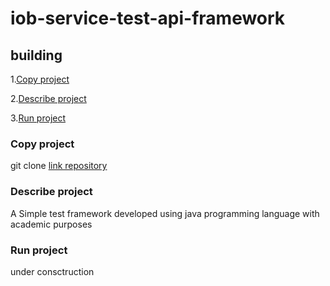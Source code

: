 # iob-service-test-api-framework

## building

1.[Copy project](#copy-project)

2.[Describe project](#describe-project)

3.[Run project](#run-project)

### Copy project
git clone [link repository](https://github.com/isabelaoliveirait/iob-service-test-api-framework.git)

### Describe project 

A Simple test framework developed using java programming language with academic purposes

### Run project

under consctruction 
